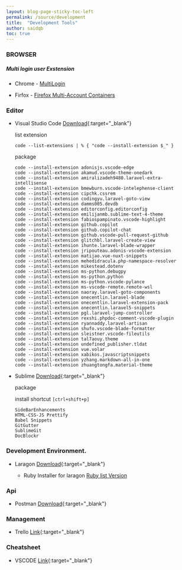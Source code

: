 ```yaml
---
layout: blog-page-sticky-toc-left
permalink: /source/development
title:  "Development Tools"
author: saidqb
toc: true
---
```


### BROWSER

##### Multi login user Exstension
- Chrome - [MultiLogin](https://chromewebstore.google.com/detail/ijfgglilaeakmoilplpcjcgjaoleopfi)

- Firfox - [Firefox Multi-Account Containers](https://addons.mozilla.org/en-US/firefox/addon/multi-account-containers/)

### Editor

+ Visual Studio Code [Download](https://code.visualstudio.com/download){:target="_blank"}

	list extension
	```
	code --list-extensions | % { "code --install-extension $_" } 
	```
	
	package
	```
	code --install-extension adonisjs.vscode-edge
	code --install-extension akamud.vscode-theme-onedark
	code --install-extension amiralizadeh9480.laravel-extra-intellisense
	code --install-extension bmewburn.vscode-intelephense-client
	code --install-extension cipchk.cssrem
	code --install-extension codingyu.laravel-goto-view
	code --install-extension damms005.devdb
	code --install-extension editorconfig.editorconfig
	code --install-extension emilijanmb.sublime-text-4-theme
	code --install-extension fabiospampinato.vscode-highlight
	code --install-extension github.copilot
	code --install-extension github.copilot-chat
	code --install-extension github.vscode-pull-request-github
	code --install-extension glitchbl.laravel-create-view
	code --install-extension ihunte.laravel-blade-wrapper
	code --install-extension jripouteau.adonis-vscode-extension
	code --install-extension matijao.vue-nuxt-snippets
	code --install-extension mehedidracula.php-namespace-resolver
	code --install-extension mikestead.dotenv
	code --install-extension ms-python.debugpy
	code --install-extension ms-python.python
	code --install-extension ms-python.vscode-pylance
	code --install-extension ms-vscode-remote.remote-wsl
	code --install-extension naoray.laravel-goto-components
	code --install-extension onecentlin.laravel-blade
	code --install-extension onecentlin.laravel-extension-pack
	code --install-extension onecentlin.laravel5-snippets
	code --install-extension pgl.laravel-jump-controller
	code --install-extension rexshi.phpdoc-comment-vscode-plugin
	code --install-extension ryannaddy.laravel-artisan
	code --install-extension shufo.vscode-blade-formatter
	code --install-extension sleistner.vscode-fileutils
	code --install-extension tal7aouy.theme
	code --install-extension undefined_publisher.tldat
	code --install-extension vue.volar
	code --install-extension xabikos.javascriptsnippets
	code --install-extension yzhang.markdown-all-in-one
	code --install-extension zhuangtongfa.material-theme
	```
+ Sublime [Download](https://www.sublimetext.com/download){:target="_blank"}

	package

	install shortcut ``[ctrl+shift+p]``

	```
	SideBarEnhancements
	HTML-CSS-JS Prettify
	Babel Snippets
	GitGutter
	SublimeGit
	DocBlockr
	```

### Development Environment.

+ Laragon [Download](https://laragon.org/download/index.html){:target="_blank"}
	
	- Ruby Installer for laragon [Ruby list Version](https://raw.githubusercontent.com/oneclick/rubyinstaller.org-website/master/_data/downloads.yaml)

### Api

+ Postman [Download](https://www.postman.com/downloads){:target="_blank"}


### Management

+ Trello [Link](https://trello.com){:target="_blank"}

### Cheatsheet 

+ VSCODE [Link](https://quickref.me/vscode.html){:target="_blank"}

